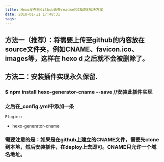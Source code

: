 ```yaml
---
title: Hexo发布到Github丢失readme和CNAME解决方案
date: 2018-01-11 17:48:31
tags:
---
```

## 方法一（推荐）：将需要上传至github的内容放在source文件夹，例如CNAME、favicon.ico、images等，这样在 hexo d 之后就不会被删除了。
## 方法二：安装插件实现永久保留.
### $ npm install hexo-generator-cname --save //安装此插件实现
### 之后在_config.yml中添加一条
    Plugins:
- hexo-generator-cname

### 需要注意的是：如果是在github上建立的CNAME文件，需要先clone到本地，然后安装插件，在deploy上去即可。CNAME只允许一个域名地址。
